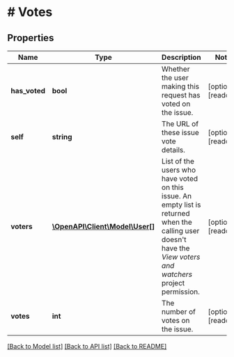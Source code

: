 # # Votes

## Properties

Name | Type | Description | Notes
------------ | ------------- | ------------- | -------------
**has_voted** | **bool** | Whether the user making this request has voted on the issue. | [optional] [readonly]
**self** | **string** | The URL of these issue vote details. | [optional] [readonly]
**voters** | [**\OpenAPI\Client\Model\User[]**](User.md) | List of the users who have voted on this issue. An empty list is returned when the calling user doesn&#39;t have the *View voters and watchers* project permission. | [optional] [readonly]
**votes** | **int** | The number of votes on the issue. | [optional] [readonly]

[[Back to Model list]](../../README.md#models) [[Back to API list]](../../README.md#endpoints) [[Back to README]](../../README.md)
